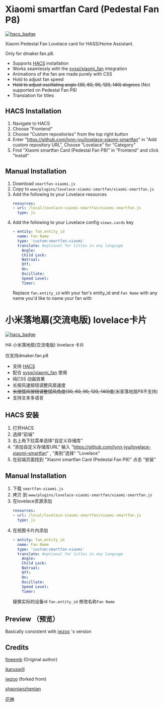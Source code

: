 # Xiaomi smartfan Card (Pedestal Fan P8)
[![hacs_badge](https://img.shields.io/badge/HACS-Default-orange.svg)](https://github.com/custom-components/hacs)

Xiaomi Pedestal Fan Lovelace card for HASS/Home Assistant.

Only for dmaker.fan.p8.

+  Supports [HACS](https://github.com/custom-components/hacs) installation
+  Works seamlessly with the [syssi/xiaomi_fan](https://github.com/syssi/xiaomi_fan) integration
+  Animations of the fan are made purely with CSS
+  Hold to adjust fan speed 
+  <del>Hold to adjust oscillating angle (30, 60, 90, 120, 140) degrees</del> (Not supported on Pedestal Fan P8)
+  Translation for titles

## HACS Installation
1. Navigate to HACS 
1. Choose "Frontend"
1. Choose "Custom repositories" from the top right button
1. Enter "https://github.com/lynn-jyu/lovelace-xiaomi-smartfan" in "Add custom repository URL", Choose "Lovelace" for "Category"
1. Find "Xiaomi smartfan Card (Pedestal Fan P8)"  in "Frontend" and click "Install"


## Manual Installation
1. Download `smartfan-xiaomi.js`
1. Copy to `www/plugins/lovelace-xiaomi-smartfan/xiaomi-smartfan.js`
1. Add the following to your Lovelace resources
    ``` yaml
    resources:
    - url: /local/lovelace-xiaomi-smartfan/xiaomi-smartfan.js
      type: js
    ```
1. Add the following to your Lovelace config `views.cards` key
    ```yaml
    - entity: fan.entity_id
      name: Fan Name
      type: 'custom:smartfan-xiaomi'
      translate: #optional for titles in any language
        Angle: 
        Child Lock:
        Natrual:
        Off:
        On:
        Oscillate:
        Speed Level:
        Timer:
    ```
    Replace `fan.entity_id` with your fan's entity_id and `Fan Name` with any name you'd like to name your fan with
    
    

# 小米落地扇(交流电版) lovelace卡片
[![hacs_badge](https://img.shields.io/badge/HACS-Default-orange.svg)](https://github.com/custom-components/hacs)

HA 小米落地扇(交流电版) lovelace 卡片

仅支持dmaker.fan.p8

+  支持 [HACS](https://github.com/custom-components/hacs) 
+  配合 [syssi/xiaomi_fan](https://github.com/syssi/xiaomi_fan) 使用
+  纯CSS 动画效果
+  长按风速按钮调整风扇速度
+  <del>长按摆风按钮调整摆风角度(30, 60, 90, 120, 140)度</del>(米家落地扇P8不支持)
+  支持文本多语言

## HACS 安装
1. 打开HACS 
1. 选择“前端”
1. 右上角下拉菜单选择“自定义存储库”
1. “添加自定义存储库URL“ 输入 "https://github.com/lynn-jyu/lovelace-xiaomi-smartfan" , “类别”选择“ "Lovelace" 
1. 在前端页面找到 "Xiaomi smartfan Card (Pedestal Fan P8)"  点击 “安装”

## Manual Installation
1. 下载 `smartfan-xiaomi.js`
1. 拷贝 到 `www/plugins/lovelace-xiaomi-smartfan/xiaomi-smartfan.js`
1. 在lovelace资源添加
    ``` yaml
    resources:
    - url: /local/lovelace-xiaomi-smartfan/xiaomi-smartfan.js
      type: js
    ```
1. 在视图卡片内添加
    ```yaml
    - entity: fan.entity_id
      name: Fan Name
      type: 'custom:smartfan-xiaomi'
      translate: #optional for titles in any language
        Angle: 
        Child Lock:
        Natrual:
        Off:
        On:
        Oscillate:
        Speed Level:
        Timer:
    ```
    替换实际的设备id `fan.entity_id`  修改名称`Fan Name`  


## Preview （预览）

Basically consistent with [iwzoo](https://github.com/iwzoo/) 's version
    
## Credits
[fineemb](https://github.com/fineemb) (Original author)

[ikaruswill](https://github.com/ikaruswill/) 

[iwzoo](https://github.com/iwzoo/) (forked from)

[shaonianzhentan](https://github.com/shaonianzhentan/)

[花神](https://github.com/yaming116)
